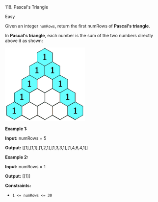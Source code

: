 118\. Pascal's Triangle

Easy

Given an integer `numRows`, return the first numRows of **Pascal's triangle**.

In **Pascal's triangle**, each number is the sum of the two numbers directly above it as shown:

![](pascaltriangleanimated2.gif)

**Example 1:**

**Input:** numRows = 5

**Output:** [[1],[1,1],[1,2,1],[1,3,3,1],[1,4,6,4,1]] 

**Example 2:**

**Input:** numRows = 1

**Output:** [[1]] 

**Constraints:**

*   `1 <= numRows <= 30`